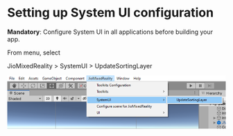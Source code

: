 # Setting up System UI configuration


&#x20;**Mandatory**: Configure System UI in all applications before building your app.

From menu, select


JioMixedReality > SystemUI > UpdateSortingLayer

![](<../.gitbook/assets/image (5).png>)
